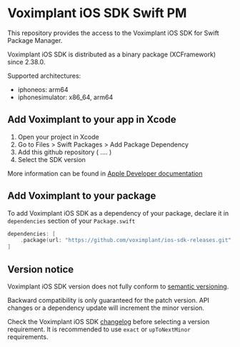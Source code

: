# Voximplant iOS SDK Swift PM

This repository provides the access to the Voximplant iOS SDK for Swift Package Manager. 

Voximplant iOS SDK is distributed as a binary package (XCFramework) since 2.38.0.

Supported architectures:
- iphoneos: arm64
- iphonesimulator: x86_64, arm64


## Add Voximplant to your app in Xcode

1. Open your project in Xcode
2. Go to Files > Swift Packages > Add Package Dependency
3. Add this github repository ( .... )
4. Select the SDK version 

More information can be found in [Apple Developer documentation](https://developer.apple.com/documentation/swift_packages/adding_package_dependencies_to_your_app)

## Add Voximplant to your package

To add Voximplant iOS SDK as a dependency of your package, declare it in `dependencies` section of your `Package.swift`

```swift
dependencies: [
    .package(url: "https://github.com/voximplant/ios-sdk-releases.git", .upToNextMinor(from: "2.53.0"))
]
```

## Version notice

Voximplant iOS SDK version does not fully conform to [semantic versioning](https://www.semver.org/). 

Backward compatibility is only guaranteed for the patch version. API changes or a dependency update will increment the minor version.

Check the Voximplant iOS SDK [changelog](https://voximplant.com/docs/references/iossdk/changelog) before selecting a version requirement. It is recommended to use `exact` or `upToNextMinor` requirements.
